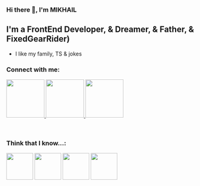 ### Hi there 👋, I'm MIKHAIL

## I'm a FrontEnd Developer, & Dreamer, & Father, & FixedGearRider)

- I like my family, TS & jokes

### Connect with me:

<p>
<a href="https://www.linkedin.com/in/mikhail-yachnik-91277922b/" target="_blank">
<img width="100px" src="https://cdn-icons-png.flaticon.com/512/61/61109.png"/>
</a>
<a href="https://www.instagram.com/krblnj/" target="_blank">
<img width="100px" src="https://cdn-icons-png.flaticon.com/512/1384/1384031.png"/>
</a>
<a href="https://t.me/krblnj" target="_blank">
<img width="100px" src="https://cdn-icons.flaticon.com/png/512/3536/premium/3536705.png?token=exp=1644067290~hmac=7bf06b070c37d733041e8e7116b6fde5"/>
</a>
</p>
<br/>

### Think that I know...:

<p>
<img width="70px" src="https://camo.githubusercontent.com/6375c9289444857a5bed547bb3df2257005bea6fa0b518a3a6fc4384a8828c8d/68747470733a2f2f63646e2d69636f6e732e666c617469636f6e2e636f6d2f706e672f3531322f333332362f7072656d69756d2f333332363830322e706e673f746f6b656e3d6578703d313634343036373432327e686d61633d3534653438343631373534346435303439346236393766336365333535396535"/>
<img width="70px" src="https://camo.githubusercontent.com/2c0a9c15352350036064a8dafba927b27329dbaa6ba0bd569952cf76ebb91b6b/68747470733a2f2f63646e2d69636f6e732e666c617469636f6e2e636f6d2f706e672f3531322f3732312f7072656d69756d2f3732313637312e706e673f746f6b656e3d6578703d313634343036373436307e686d61633d6366373764326539663566653331303365396365643637353330303438323766"/>
<img width="70px" src="https://camo.githubusercontent.com/c4a3ab53a7b14315ae9b1544e33f892e9a000836ab703de9c493764fbd22b5e2/68747470733a2f2f63646e2d69636f6e732d706e672e666c617469636f6e2e636f6d2f3531322f353936382f353936383536362e706e67"/>
<img width="70px" src="https://camo.githubusercontent.com/ac9381ab7d627c8367fdd5ffd19dc4aac7276c3c37f03022ace1c34b23bf47e0/68747470733a2f2f63646e2d69636f6e732d706e672e666c617469636f6e2e636f6d2f3531322f3931392f3931393834372e706e67"/>
</p>
<!--
**YACHNIKMIKHAIL/YACHNIKMIKHAIL** is a ✨ _special_ ✨ repository because its `README.md` (this file) appears on your GitHub profile.

Here are s
- 🔭 I’m currently working on ...
- 🌱 I’m currently learning ...
- 👯 I’m looking to collaborate on ...
- 🤔 I’m looking for help with ...
- 💬 Ask me about ...
- 📫 How to reach me: ...
- 😄 Pronouns: ...
- ⚡ Fun fact: ...
-->
